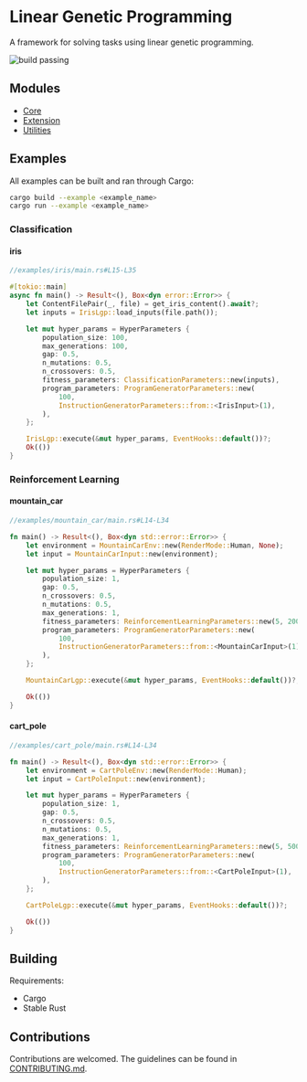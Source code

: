 # Linear Genetic Programming

A framework for solving tasks using linear genetic programming.

![build passing](https://github.com/urmzd/linear-genetic-programming/actions/workflows/develop.yml/badge.svg)

## Modules

- [Core](src/core/)
- [Extension](src/extensions/)
- [Utilities](src/utils/)

## Examples

All examples can be built and ran through Cargo:

```bash
cargo build --example <example_name>
cargo run --example <example_name>
```

### Classification

#### iris

```rust
//examples/iris/main.rs#L15-L35

#[tokio::main]
async fn main() -> Result<(), Box<dyn error::Error>> {
    let ContentFilePair(_, file) = get_iris_content().await?;
    let inputs = IrisLgp::load_inputs(file.path());

    let mut hyper_params = HyperParameters {
        population_size: 100,
        max_generations: 100,
        gap: 0.5,
        n_mutations: 0.5,
        n_crossovers: 0.5,
        fitness_parameters: ClassificationParameters::new(inputs),
        program_parameters: ProgramGeneratorParameters::new(
            100,
            InstructionGeneratorParameters::from::<IrisInput>(1),
        ),
    };

    IrisLgp::execute(&mut hyper_params, EventHooks::default())?;
    Ok(())
}
```

### Reinforcement Learning

#### mountain_car

```rust
//examples/mountain_car/main.rs#L14-L34

fn main() -> Result<(), Box<dyn std::error::Error>> {
    let environment = MountainCarEnv::new(RenderMode::Human, None);
    let input = MountainCarInput::new(environment);

    let mut hyper_params = HyperParameters {
        population_size: 1,
        gap: 0.5,
        n_crossovers: 0.5,
        n_mutations: 0.5,
        max_generations: 1,
        fitness_parameters: ReinforcementLearningParameters::new(5, 200, input),
        program_parameters: ProgramGeneratorParameters::new(
            100,
            InstructionGeneratorParameters::from::<MountainCarInput>(1),
        ),
    };

    MountainCarLgp::execute(&mut hyper_params, EventHooks::default())?;

    Ok(())
}
```

#### cart_pole

```rust
//examples/cart_pole/main.rs#L14-L34

fn main() -> Result<(), Box<dyn std::error::Error>> {
    let environment = CartPoleEnv::new(RenderMode::Human);
    let input = CartPoleInput::new(environment);

    let mut hyper_params = HyperParameters {
        population_size: 1,
        gap: 0.5,
        n_crossovers: 0.5,
        n_mutations: 0.5,
        max_generations: 1,
        fitness_parameters: ReinforcementLearningParameters::new(5, 500, input),
        program_parameters: ProgramGeneratorParameters::new(
            100,
            InstructionGeneratorParameters::from::<CartPoleInput>(1),
        ),
    };

    CartPoleLgp::execute(&mut hyper_params, EventHooks::default())?;

    Ok(())
}
```

## Building

Requirements:

- Cargo
- Stable Rust

## Contributions

Contributions are welcomed. The guidelines can be found in [CONTRIBUTING.md](./CONTRIBUTING.md).
